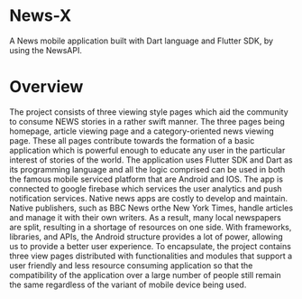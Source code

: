 # News-X
A News mobile application built with Dart language and Flutter SDK, by using the NewsAPI.

# Overview
The project consists of three viewing style pages which aid the community to consume
NEWS stories in a rather swift manner. The three pages being homepage, article viewing page
and a category-oriented news viewing page. These all pages contribute towards the formation
of a basic application which is powerful enough to educate any user in the particular interest of
stories of the world. The application uses Flutter SDK and Dart as its programming language
and all the logic comprised can be used in both the famous mobile serviced platform that are
Android and IOS. The app is connected to google firebase which services the user analytics
and push notification services.
Native news apps are costly to develop and maintain. Native publishers, such as BBC News
orthe New York Times, handle articles and manage it with their own writers. As a result, many
local newspapers are split, resulting in a shortage of resources on one side. With frameworks,
libraries, and APIs, the Android structure provides a lot of power, allowing us to provide a
better user experience.
To encapsulate, the project contains three view pages distributed with functionalities and
modules that support a user friendly and less resource consuming application so that the
compatibility of the application over a large number of people still remain the same regardless
of the variant of mobile device being used.

